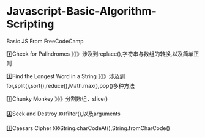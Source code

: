 # Javascript-Basic-Algorithm-Scripting
Basic JS From FreeCodeCamp

1️⃣Check for Palindromes
》》》涉及到replace(),字符串与数组的转换,以及简单正则


2️⃣Find the Longest Word in a String
》》》涉及到for,split(),sort(),reduce(),Math.max(),pop()多种方法


3️⃣Chunky Monkey
》》》分割数组，slice()

4️⃣Seek and Destroy
》》》filter(),以及arguments

5️⃣Caesars Cipher
》》》String.charCodeAt(),String.fromCharCode()
